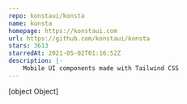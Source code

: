 ```yaml
---
repo: konstaui/konsta
name: konsta
homepage: https://konstaui.com
url: https://github.com/konstaui/konsta
stars: 3613
starredAt: 2021-05-02T01:16:52Z
description: |-
    Mobile UI components made with Tailwind CSS
---
```


[object Object]
